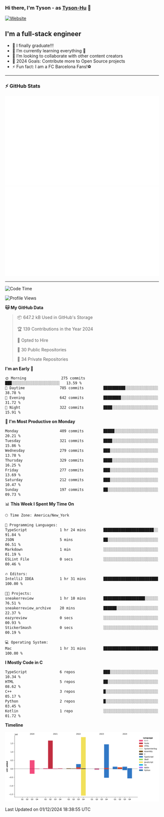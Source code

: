 ### Hi there, I'm Tyson - as [Tyson-Hu][website] 👋

[![Website](https://img.shields.io/website?label=Tianzhe.me&style=for-the-badge&url=https%3A%2F%2Ftianzhe.me)](https://tianzhe.me)


## I'm a full-stack engineer

- 🔭 I finally graduate!!!
- 🌱 I’m currently learning everything 🤣
- 👯 I’m looking to collaborate with other content creators
- 🥅 2024 Goals: Contribute more to Open Source projects
- ⚡ Fun fact: I am a FC Barcelona Fans!⚽️

---

### ⚡️ GitHub Stats
![](https://raw.githubusercontent.com/Tyson-Hu/github-stats-card/master/generated/overview.svg)
![](https://raw.githubusercontent.com/Tyson-Hu/github-stats-card/master/generated/languages.svg)

---

<!--START_SECTION:waka-->
![Code Time](http://img.shields.io/badge/Code%20Time-264%20hrs%2035%20mins-blue)

![Profile Views](http://img.shields.io/badge/Profile%20Views-0-blue)

**🐱 My GitHub Data** 

> 📦 647.2 kB Used in GitHub's Storage 
 > 
> 🏆 139 Contributions in the Year 2024
 > 
> 💼 Opted to Hire
 > 
> 📜 30 Public Repositories 
 > 
> 🔑 34 Private Repositories 
 > 
**I'm an Early 🐤** 

```text
🌞 Morning                275 commits         ███░░░░░░░░░░░░░░░░░░░░░░   13.59 % 
🌆 Daytime                785 commits         ██████████░░░░░░░░░░░░░░░   38.78 % 
🌃 Evening                642 commits         ████████░░░░░░░░░░░░░░░░░   31.72 % 
🌙 Night                  322 commits         ████░░░░░░░░░░░░░░░░░░░░░   15.91 % 
```
📅 **I'm Most Productive on Monday** 

```text
Monday                   409 commits         █████░░░░░░░░░░░░░░░░░░░░   20.21 % 
Tuesday                  321 commits         ████░░░░░░░░░░░░░░░░░░░░░   15.86 % 
Wednesday                279 commits         ███░░░░░░░░░░░░░░░░░░░░░░   13.78 % 
Thursday                 329 commits         ████░░░░░░░░░░░░░░░░░░░░░   16.25 % 
Friday                   277 commits         ███░░░░░░░░░░░░░░░░░░░░░░   13.69 % 
Saturday                 212 commits         ███░░░░░░░░░░░░░░░░░░░░░░   10.47 % 
Sunday                   197 commits         ██░░░░░░░░░░░░░░░░░░░░░░░   09.73 % 
```


📊 **This Week I Spent My Time On** 

```text
🕑︎ Time Zone: America/New_York

💬 Programming Languages: 
TypeScript               1 hr 24 mins        ███████████████████████░░   91.84 % 
JSON                     5 mins              ██░░░░░░░░░░░░░░░░░░░░░░░   06.51 % 
Markdown                 1 min               ░░░░░░░░░░░░░░░░░░░░░░░░░   01.19 % 
ESLint File              0 secs              ░░░░░░░░░░░░░░░░░░░░░░░░░   00.46 % 

🔥 Editors: 
IntelliJ IDEA            1 hr 31 mins        █████████████████████████   100.00 % 

🐱‍💻 Projects: 
sneakerreview            1 hr 10 mins        ███████████████████░░░░░░   76.51 % 
sneakerreview_archive    20 mins             ██████░░░░░░░░░░░░░░░░░░░   22.37 % 
eazyreview               0 secs              ░░░░░░░░░░░░░░░░░░░░░░░░░   00.93 % 
StickerSmash             0 secs              ░░░░░░░░░░░░░░░░░░░░░░░░░   00.19 % 

💻 Operating System: 
Mac                      1 hr 31 mins        █████████████████████████   100.00 % 
```

**I Mostly Code in C** 

```text
TypeScript               6 repos             ███░░░░░░░░░░░░░░░░░░░░░░   10.34 % 
HTML                     5 repos             ██░░░░░░░░░░░░░░░░░░░░░░░   08.62 % 
C++                      3 repos             █░░░░░░░░░░░░░░░░░░░░░░░░   05.17 % 
Python                   2 repos             █░░░░░░░░░░░░░░░░░░░░░░░░   03.45 % 
Kotlin                   1 repo              ░░░░░░░░░░░░░░░░░░░░░░░░░   01.72 % 
```



**Timeline**

![Lines of Code chart](https://raw.githubusercontent.com/Tyson-Hu/Tyson-Hu/main/assets/bar_graph.png)


 Last Updated on 01/12/2024 18:38:55 UTC
<!--END_SECTION:waka-->


[website]: https://github.com/Tyson-Hu
